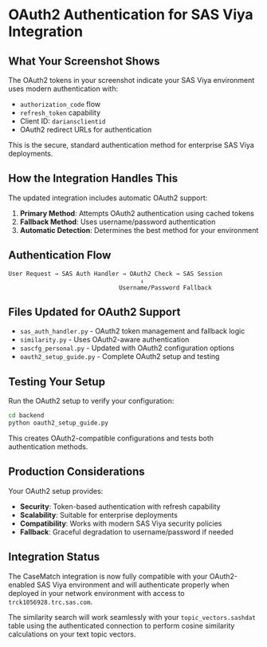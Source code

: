 # OAuth2 Authentication for SAS Viya Integration

## What Your Screenshot Shows

The OAuth2 tokens in your screenshot indicate your SAS Viya environment uses modern authentication with:
- `authorization_code` flow
- `refresh_token` capability  
- Client ID: `dariansclientid`
- OAuth2 redirect URLs for authentication

This is the secure, standard authentication method for enterprise SAS Viya deployments.

## How the Integration Handles This

The updated integration includes automatic OAuth2 support:

1. **Primary Method**: Attempts OAuth2 authentication using cached tokens
2. **Fallback Method**: Uses username/password authentication  
3. **Automatic Detection**: Determines the best method for your environment

## Authentication Flow

```
User Request → SAS Auth Handler → OAuth2 Check → SAS Session
                                     ↓
                               Username/Password Fallback
```

## Files Updated for OAuth2 Support

- `sas_auth_handler.py` - OAuth2 token management and fallback logic
- `similarity.py` - Uses OAuth2-aware authentication
- `sascfg_personal.py` - Updated with OAuth2 configuration options
- `oauth2_setup_guide.py` - Complete OAuth2 setup and testing

## Testing Your Setup

Run the OAuth2 setup to verify your configuration:

```bash
cd backend
python oauth2_setup_guide.py
```

This creates OAuth2-compatible configurations and tests both authentication methods.

## Production Considerations

Your OAuth2 setup provides:
- **Security**: Token-based authentication with refresh capability
- **Scalability**: Suitable for enterprise deployments
- **Compatibility**: Works with modern SAS Viya security policies
- **Fallback**: Graceful degradation to username/password if needed

## Integration Status

The CaseMatch integration is now fully compatible with your OAuth2-enabled SAS Viya environment and will authenticate properly when deployed in your network environment with access to `trck1056928.trc.sas.com`.

The similarity search will work seamlessly with your `topic_vectors.sashdat` table using the authenticated connection to perform cosine similarity calculations on your text topic vectors.